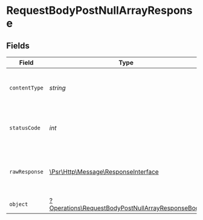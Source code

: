 # RequestBodyPostNullArrayResponse


## Fields

| Field                                                                                                               | Type                                                                                                                | Required                                                                                                            | Description                                                                                                         |
| ------------------------------------------------------------------------------------------------------------------- | ------------------------------------------------------------------------------------------------------------------- | ------------------------------------------------------------------------------------------------------------------- | ------------------------------------------------------------------------------------------------------------------- |
| `contentType`                                                                                                       | *string*                                                                                                            | :heavy_check_mark:                                                                                                  | HTTP response content type for this operation                                                                       |
| `statusCode`                                                                                                        | *int*                                                                                                               | :heavy_check_mark:                                                                                                  | HTTP response status code for this operation                                                                        |
| `rawResponse`                                                                                                       | [\Psr\Http\Message\ResponseInterface](https://www.php-fig.org/psr/psr-7/#33-psrhttpmessageresponseinterface)        | :heavy_check_mark:                                                                                                  | Raw HTTP response; suitable for custom response parsing                                                             |
| `object`                                                                                                            | [?Operations\RequestBodyPostNullArrayResponseBody](../../Models/Operations/RequestBodyPostNullArrayResponseBody.md) | :heavy_minus_sign:                                                                                                  | OK                                                                                                                  |
